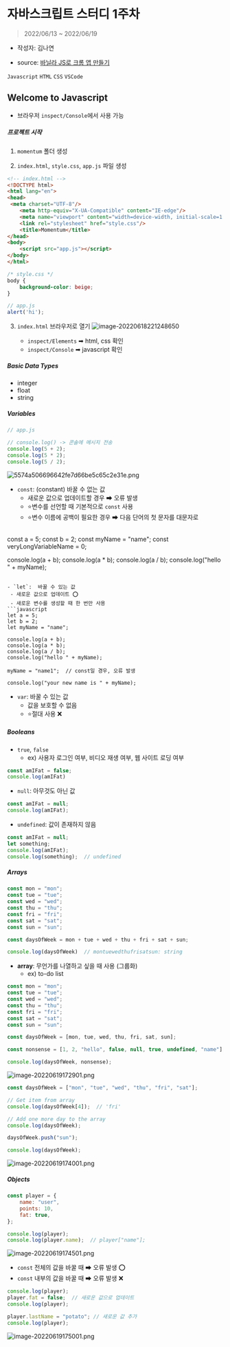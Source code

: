# 자바스크립트 스터디 1주차

> 2022/06/13 ~ 2022/06/19
-  작성자: 김나연

- source: [바닐라 JS로 크롬 앱 만들기](https://nomadcoders.co/javascript-for-beginners/lobby?utm_source=free_course&utm_campaign=javascript-for-beginners&utm_medium=site)

`Javascript` `HTML` `CSS` `VSCode`



## Welcome to Javascript

- 브라우저 `inspect/Console`에서 사용 가능



##### 프로젝트 시작

1. `momentum` 폴더 생성

2.  `index.html`, `style.css`, `app.js` 파일 생성

   ```html
   <!-- index.html -->
   <!DOCTYPE html>
   <html lang="en">
   <head>
   	<meta charset="UTF-8"/>
       <meta http-equiv="X-UA-Compatible" content="IE-edge"/>
       <meta name="viewport" content="width=device-width, initial-scale=1.0"/>
       <link rel="stylesheet" href="style.css"/>
       <title>Momentum</title>
   </head>    
   <body>
       <script src="app.js"></script>
   </body>    
   </html>
   ```

   ```css
   /* style.css */
   body {
       background-color: beige;
   }
   ```

   ```javascript
   // app.js
   alert('hi');
   ```

3. `index.html` 브라우저로 열기 ![image-20220618221248650](week01.assets/image-20220618221248650.png)
   
   - `inspect/Elements` ➡ html, css 확인
   - `inspect/Console` ➡ javascript 확인 



##### Basic Data Types

- integer
- float
- string



##### Variables

```javascript
// app.js

// console.log() -> 콘솔에 메시지 전송
console.log(5 + 2);
console.log(5 * 2);
console.log(5 / 2);
```

![5574a506696642fe7d66be5c65c2e31e.png](week01.assets/5574a506696642fe7d66be5c65c2e31e.png)

- `const`: (constant) 바꿀 수 없는 값
    - 새로운 값으로 업데이트할 경우 ➡ 오류 발생
    - ⭐변수를 선언할 때 기본적으로 `const` 사용
    - ⭐변수 이름에 공백이 필요한 경우 ➡ 다음 단어의 첫 문자를 대문자로
   ```javascript
const a = 5;
const b = 2;
const myName = "name";
const veryLongVariableName = 0;

console.log(a + b);
console.log(a * b);
console.log(a / b);
console.log("hello " + myName);
   ```
 
- `let`:  바꿀 수 있는 값
    - 새로운 값으로 업데이트 ⭕
    - 새로운 변수를 생성할 때 한 번만 사용
   ```javascript
let a = 5;
let b = 2;
let myName = "name";

console.log(a + b);
console.log(a * b);
console.log(a / b);
console.log("hello " + myName);

myName = "name1";  // const일 경우, 오류 발생

console.log("your new name is " + myName);
   ```

- `var`: 바꿀 수 있는 값
    - 값을 보호할 수 없음
    - ⭐절대 사용 ❌
    
    
##### Booleans

- `true`, `false` 
    - ex) 사용자 로그인 여부, 비디오 재생 여부, 웹 사이트 로딩 여부

```javascript
const amIFat = false;
console.log(amIFat)
``` 

- `null`: 아무것도 아닌 값

```javascript
const amIFat = null;
console.log(amIFat);
``` 

- `undefined`: 값이 존재하지 않음

```javascript
const amIFat = null;
let something;
console.log(amIFat);
console.log(something);  // undefined
``` 

##### Arrays

```javascript
const mon = "mon";
const tue = "tue";
const wed = "wed";
const thu = "thu";
const fri = "fri";
const sat = "sat";
const sun = "sun";

const daysOfWeek = mon + tue + wed + thu + fri + sat + sun;

console.log(daysOfWeek)  // montuewedthufrisatsun: string
```

- **array**: 무언가를 나열하고 싶을 때 사용 (그룹화)
    - ex) to-do list

```javascript
const mon = "mon";
const tue = "tue";
const wed = "wed";
const thu = "thu";
const fri = "fri";
const sat = "sat";
const sun = "sun";

const daysOfWeek = [mon, tue, wed, thu, fri, sat, sun];

const nonsense = [1, 2, "hello", false, null, true, undefined, "name"];

console.log(daysOfWeek, nonsense);
```

![image-20220619172901.png](week01.assets/image-20220619172901.png)

```javascript
const daysOfWeek = ["mon", "tue", "wed", "thu", "fri", "sat"];

// Get item from array
console.log(daysOfWeek[4]);  // 'fri'

// Add one more day to the array
console.log(daysOfWeek);

daysOfWeek.push("sun");

console.log(daysOfWeek);  
```
![image-20220619174001.png](week01.assets/image-20220619174001.png)

##### Objects

```javascript
const player = {
    name: "user",
    points: 10,
    fat: true,
};

console.log(player);
console.log(player.name);  // player["name"];
```

![image-20220619174501.png](week01.assets/image-20220619174501.png)


- `const` 전체의 값을 바꿀 때 ➡ 오류 발생 ⭕
- `const` 내부의 값을 바꿀 때 ➡ 오류 발생 ❌

```javascript
console.log(player);
player.fat = false;  // 새로운 값으로 업데이트
console.log(player);

player.lastName = "potato"; // 새로운 값 추가
console.log(player);
```

![image-20220619175001.png](week01.assets/image-20220619175001.png)